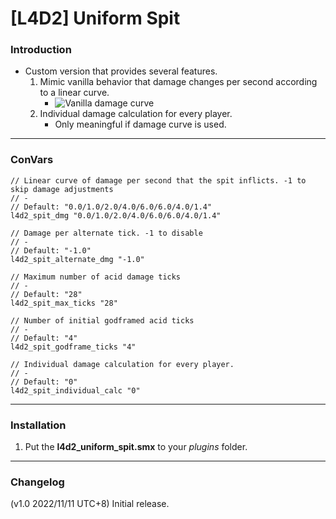 # [L4D2] Uniform Spit

### Introduction
- Custom version that provides several features.
	1. Mimic vanilla behavior that damage changes per second according to a linear curve.
		- ![Vanilla damage curve](https://github.com/Target5150/MoYu_Server_Stupid_Plugins/raw/master/The%20Last%20Stand/l4d2_uniform_spit/vanilladamagecurve.png)
	2. Individual damage calculation for every player.
		- Only meaningful if damage curve is used.

<hr>

### ConVars
```
// Linear curve of damage per second that the spit inflicts. -1 to skip damage adjustments
// -
// Default: "0.0/1.0/2.0/4.0/6.0/6.0/4.0/1.4"
l4d2_spit_dmg "0.0/1.0/2.0/4.0/6.0/6.0/4.0/1.4"

// Damage per alternate tick. -1 to disable
// -
// Default: "-1.0"
l4d2_spit_alternate_dmg "-1.0"

// Maximum number of acid damage ticks
// -
// Default: "28"
l4d2_spit_max_ticks "28"

// Number of initial godframed acid ticks
// -
// Default: "4"
l4d2_spit_godframe_ticks "4"

// Individual damage calculation for every player.
// -
// Default: "0"
l4d2_spit_individual_calc "0"
```

<hr>

### Installation
1. Put the **l4d2_uniform_spit.smx** to your _plugins_ folder.

<hr>

### Changelog
(v1.0 2022/11/11 UTC+8) Initial release.
